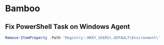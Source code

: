 # Bamboo

## Fix PowerShell Task on Windows Agent

```ps1
Remove-ItemProperty -Path 'Registry::HKEY_USERS\.DEFAULT\Environment\' -Name PATH
```
